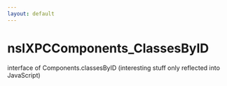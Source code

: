 ```yaml
---
layout: default
---
```


# nsIXPCComponents_ClassesByID #

interface of Components.classesByID
(interesting stuff only reflected into JavaScript)


